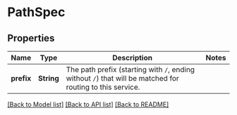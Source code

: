 # PathSpec

## Properties

Name | Type | Description | Notes
------------ | ------------- | ------------- | -------------
**prefix** | **String** | The path prefix (starting with `/`, ending without `/`) that will be matched for routing to this service. | 

[[Back to Model list]](../README.md#documentation-for-models) [[Back to API list]](../README.md#documentation-for-api-endpoints) [[Back to README]](../README.md)


